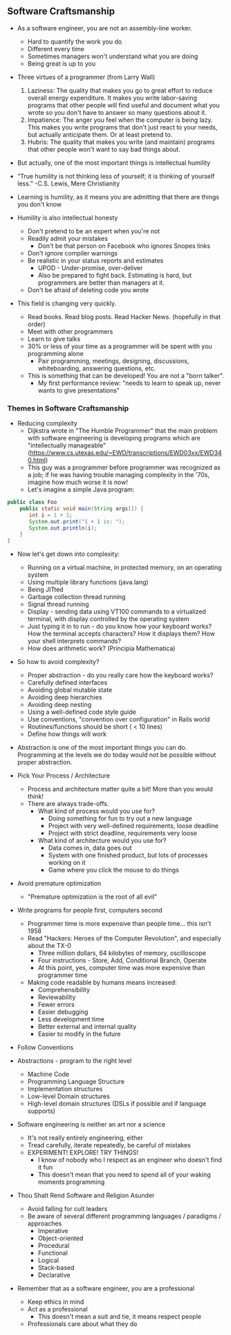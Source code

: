 ## Software Craftsmanship

* As a software engineer, you are not an assembly-line worker.
  * Hard to quantify the work you do
  * Different every time
  * Sometimes managers won't understand what you are doing
  * Being great is up to you

* Three virtues of a programmer (from Larry Wall)
  1. Laziness: The quality that makes you go to great effort to reduce overall energy expenditure. It makes you write labor-saving programs that other people will find useful and document what you wrote so you don't have to answer so many questions about it.
  2. Impatience: The anger you feel when the computer is being lazy. This makes you write programs that don't just react to your needs, but actually anticipate them. Or at least pretend to.
  3. Hubris: The quality that makes you write (and maintain) programs that other people won't want to say bad things about.

* But actually, one of the most important things is intellectual humility
* “True humility is not thinking less of yourself; it is thinking of yourself less.”  -C.S. Lewis, Mere Christianity
* Learning is humility, as it means you are admitting that there are things you don't know
* Humility is also intellectual honesty
  * Don't pretend to be an expert when you're not
  * Readily admit your mistakes
    * Don't be that person on Facebook who ignores Snopes links
  * Don't ignore compiler warnings
  * Be realistic in your status reports and estimates
    * UPOD - Under-promise, over-deliver
    * Also be prepared to fight back.  Estimating is hard, but programmers are better than managers at it.
  * Don't be afraid of deleting code you wrote

* This field is changing very quickly.
  * Read books.  Read blog posts.  Read Hacker News. (hopefully in that order)
  * Meet with other programmers
  * Learn to give talks
  * 30% or less of your time as a programmer will be spent with you programming alone
    * Pair programming, meetings, designing, discussions, whiteboarding, answering questions, etc.
  * This is something that can be developed!  You are not a "born talker".
    * My first performance review: "needs to learn to speak up, never wants to give presentations"

### Themes in Software Craftsmanship

* Reducing complexity
  * Dijkstra wrote in "The Humble Programmer" that the main problem with software engineering is developing programs which are "intellectually manageable" (https://www.cs.utexas.edu/~EWD/transcriptions/EWD03xx/EWD340.html)
  * This guy was a programmer before programmer was recognized as a job; if he was having trouble managing complexity in the '70s, imagine how much worse it is now!
  * Let's imagine a simple Java program:

```java
public class Foo
    public static void main(String args[]) {
       int i = 1 + 1;
       System.out.print("1 + 1 is: ");
       System.out.println(i);
    }
}
```
  * Now let's get down into complexity:
    * Running on a virtual machine, in protected memory, on an operating system
    * Using multiple library functions (java.lang)
    * Being JITted
    * Garbage collection thread running
    * Signal thread running
    * Display - sending data using VT100 commands to a virtualized terminal, with display controlled by the operating system
    * Just typing it in to run - do you know how your keyboard works?  How the terminal accepts characters?  How it displays them?  How your shell interprets commands?
    * How does arithmetic work? (Principia Mathematica)
  * So how to avoid complexity?
    * Proper abstraction - do you really care how the keyboard works?
    * Carefully defined interfaces
    * Avoiding global mutable state
    * Avoiding deep hierarchies
    * Avoiding deep nesting
    * Using a well-defined code style guide
    * Use conventions, "convention over configuration" in Rails world
    * Routines/functions should be short ( < 10 lines)
    * Define how things will work
  * Abstraction is one of the most important things you can do.  Programming at the levels we do today would not be possible without proper abstraction.

* Pick Your Process / Architecture
  * Process and architecture matter quite a bit!  More than you would think!
  * There are always trade-offs.
    * What kind of process would you use for?
      * Doing something for fun to try out a new language
      * Project with very well-defined requirements, loose deadline
      * Project with strict deadline, requirements very loose
    * What kind of architecture would you use for?
      * Data comes in, data goes out
      * System with one finished product, but lots of processes working on it
      * Game where you click the mouse to do things

* Avoid premature optimization
  * "Premature optimization is the root of all evil"

* Write programs for people first, computers second
  * Programmer time is more expensive than people time... this isn't 1958
  * Read "Hackers: Heroes of the Computer Revolution", and especially about the TX-0
    * Three million dollars, 64 kilobytes of memory, oscilloscope
    * Four instructions - Store, Add, Conditional Branch, Operate
    * At this point, yes, computer time was more expensive than programmer time
  * Making code readable by humans means increased:
    * Comprehensibility
    * Reviewability
    * Fewer errors
    * Easier debugging
    * Less development time
    * Better external and internal quality
    * Easier to modify in the future

* Follow Conventions

* Abstractions - program to the right level
  * Machine Code
  * Programming Language Structure
  * Implementation structures
  * Low-level Domain structures
  * High-level domain structures (DSLs if possible and if language supports)

* Software engineering is neither an art nor a science
  * It's not really entirely engineering, either
  * Tread carefully, iterate repeatedly, be careful of mistakes
  * EXPERIMENT!  EXPLORE!  TRY THINGS!
    * I know of nobody who I respect as an engineer who doesn't find it fun
    * This doesn't mean that you need to spend all of your waking moments programming

* Thou Shalt Rend Software and Religion Asunder
  * Avoid falling for cult leaders
  * Be aware of several different programming languages / paradigms / approaches
    * Imperative
    * Object-oriented
    * Procedural
    * Functional
    * Logical
    * Stack-based
    * Declarative

* Remember that as a software engineer, you are a professional
  * Keep ethics in mind
  * Act as a professional
    * This doesn't mean a suit and tie, it means respect people
  * Professionals care about what they do
  
